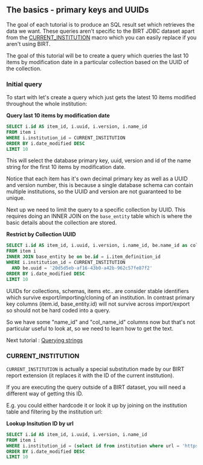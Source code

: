 ## The basics - primary keys and UUIDs

The goal of each tutorial is to produce an SQL result set which retrieves the data we want. 
These queries aren't specific to the BIRT JDBC dataset apart from the [CURRENT_INSTITUTION](#current_institution) 
macro which you can easily replace if you aren't using BIRT.

The goal of this tutorial will be to create a query which queries the last 10 items by 
modification date in a particular collection based on the UUID of the collection. 

### Initial query

To start with let's create a query which just gets the latest 10 items modified throughout the whole institution:

**Query last 10 items by modification date**

```sql
SELECT i.id AS item_id, i.uuid, i.version, i.name_id
FROM item i 
WHERE i.institution_id = CURRENT_INSTITUTION 
ORDER BY i.date_modified DESC
LIMIT 10
```

This will select the database primary key, uuid, version and id of the name string for the first 10 items by modification date.

Notice that each item has it's own decimal primary key as well as a UUID and version number, this is because a single database schema can contain multiple institutions, so the UUID and version are not guaranteed to be unique.

Next up we need to limit the query to a specific collection by UUID. This requires doing an INNER JOIN on the `base_entity` table which is where the basic details about the collection are stored.

**Restrict by Collection UUID**

```sql
SELECT i.id AS item_id, i.uuid, i.version, i.name_id, be.name_id as col_name_id
FROM item i 
INNER JOIN base_entity be on be.id = i.item_definition_id
WHERE i.institution_id = CURRENT_INSTITUTION
  AND be.uuid = '20d5d5eb-af16-43b0-a42b-962c57fe87f2'
ORDER BY i.date_modified DESC
LIMIT 10
```

UUIDs for collections, schemas, items etc.. are consider stable identifiers which survive export/importing/cloning of an institution. In contrast primary key columns (item.id, base\_entity.id) will not survive across import/export so should not be hard coded into a query.

So we have some "name\_id" and "col\_name\_id" columns now but that's not particular useful to look at, so we need to learn how to get the text. 

Next tutorial : [Querying strings](QueryingStrings.md)

### CURRENT_INSTITUTION

`CURRENT_INSTITUTION` is actually a special substitution made by our BIRT report extension (it replaces it with the ID of the current institution).

If you are executing the query outside of a BIRT dataset, you will need a different way of getting this ID.

E.g. you could either hardcode it or look it up by joining on the institution table and filtering by the institution url:

**Lookup Insitution ID by url**

```sql
SELECT i.id AS item_id, i.uuid, i.version, i.name_id
FROM item i 
WHERE i.institution_id = (select id from institution where url = 'https://betadev.equella.net/reports/')
ORDER BY i.date_modified DESC
LIMIT 10
```
